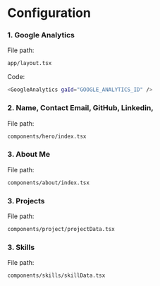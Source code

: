 # Configuration

### 1. Google Analytics

File path:

```bash
app/layout.tsx
```

Code:

```bash
<GoogleAnalytics gaId="GOOGLE_ANALYTICS_ID" />
```

### 2. Name, Contact Email, GitHub, Linkedin,

File path:

```bash
components/hero/index.tsx
```

### 3. About Me

File path:

```bash
components/about/index.tsx
```

### 3. Projects

File path:

```bash
components/project/projectData.tsx
```

### 3. Skills

File path:

```bash
components/skills/skillData.tsx
```
